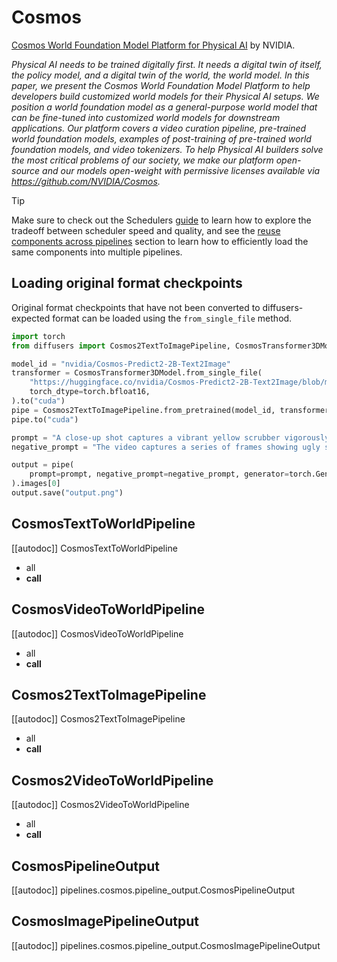 <!-- Copyright 2025 The HuggingFace Team. All rights reserved.
#
# Licensed under the Apache License, Version 2.0 (the "License");
# you may not use this file except in compliance with the License.
# You may obtain a copy of the License at
#
#     http://www.apache.org/licenses/LICENSE-2.0
#
# Unless required by applicable law or agreed to in writing, software
# distributed under the License is distributed on an "AS IS" BASIS,
# WITHOUT WARRANTIES OR CONDITIONS OF ANY KIND, either express or implied.
# See the License for the specific language governing permissions and
# limitations under the License. -->

# Cosmos

[Cosmos World Foundation Model Platform for Physical AI](https://huggingface.co/papers/2501.03575) by NVIDIA.

*Physical AI needs to be trained digitally first. It needs a digital twin of itself, the policy model, and a digital twin of the world, the world model. In this paper, we present the Cosmos World Foundation Model Platform to help developers build customized world models for their Physical AI setups. We position a world foundation model as a general-purpose world model that can be fine-tuned into customized world models for downstream applications. Our platform covers a video curation pipeline, pre-trained world foundation models, examples of post-training of pre-trained world foundation models, and video tokenizers. To help Physical AI builders solve the most critical problems of our society, we make our platform open-source and our models open-weight with permissive licenses available via https://github.com/NVIDIA/Cosmos.*

> [!TIP]
> Make sure to check out the Schedulers [guide](../../using-diffusers/schedulers) to learn how to explore the tradeoff between scheduler speed and quality, and see the [reuse components across pipelines](../../using-diffusers/loading#reuse-a-pipeline) section to learn how to efficiently load the same components into multiple pipelines.

## Loading original format checkpoints

Original format checkpoints that have not been converted to diffusers-expected format can be loaded using the `from_single_file` method.

```python
import torch
from diffusers import Cosmos2TextToImagePipeline, CosmosTransformer3DModel

model_id = "nvidia/Cosmos-Predict2-2B-Text2Image"
transformer = CosmosTransformer3DModel.from_single_file(
    "https://huggingface.co/nvidia/Cosmos-Predict2-2B-Text2Image/blob/main/model.pt",
    torch_dtype=torch.bfloat16,
).to("cuda")
pipe = Cosmos2TextToImagePipeline.from_pretrained(model_id, transformer=transformer, torch_dtype=torch.bfloat16)
pipe.to("cuda")

prompt = "A close-up shot captures a vibrant yellow scrubber vigorously working on a grimy plate, its bristles moving in circular motions to lift stubborn grease and food residue. The dish, once covered in remnants of a hearty meal, gradually reveals its original glossy surface. Suds form and bubble around the scrubber, creating a satisfying visual of cleanliness in progress. The sound of scrubbing fills the air, accompanied by the gentle clinking of the dish against the sink. As the scrubber continues its task, the dish transforms, gleaming under the bright kitchen lights, symbolizing the triumph of cleanliness over mess."
negative_prompt = "The video captures a series of frames showing ugly scenes, static with no motion, motion blur, over-saturation, shaky footage, low resolution, grainy texture, pixelated images, poorly lit areas, underexposed and overexposed scenes, poor color balance, washed out colors, choppy sequences, jerky movements, low frame rate, artifacting, color banding, unnatural transitions, outdated special effects, fake elements, unconvincing visuals, poorly edited content, jump cuts, visual noise, and flickering. Overall, the video is of poor quality."

output = pipe(
    prompt=prompt, negative_prompt=negative_prompt, generator=torch.Generator().manual_seed(1)
).images[0]
output.save("output.png")
```

## CosmosTextToWorldPipeline

[[autodoc]] CosmosTextToWorldPipeline
  - all
  - __call__

## CosmosVideoToWorldPipeline

[[autodoc]] CosmosVideoToWorldPipeline
  - all
  - __call__

## Cosmos2TextToImagePipeline

[[autodoc]] Cosmos2TextToImagePipeline
  - all
  - __call__

## Cosmos2VideoToWorldPipeline

[[autodoc]] Cosmos2VideoToWorldPipeline
  - all
  - __call__

## CosmosPipelineOutput

[[autodoc]] pipelines.cosmos.pipeline_output.CosmosPipelineOutput

## CosmosImagePipelineOutput

[[autodoc]] pipelines.cosmos.pipeline_output.CosmosImagePipelineOutput

